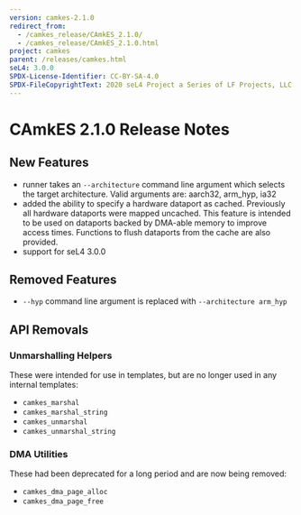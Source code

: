 ```yaml
---
version: camkes-2.1.0
redirect_from:
  - /camkes_release/CAmkES_2.1.0/
  - /camkes_release/CAmkES_2.1.0.html
project: camkes
parent: /releases/camkes.html
seL4: 3.0.0
SPDX-License-Identifier: CC-BY-SA-4.0
SPDX-FileCopyrightText: 2020 seL4 Project a Series of LF Projects, LLC.
---
```

# CAmkES 2.1.0 Release Notes


## New Features


- runner takes an `--architecture` command line argument which selects
      the target architecture. Valid arguments are: aarch32, arm_hyp,
      ia32
- added the ability to specify a hardware dataport as cached.
      Previously all hardware dataports were mapped uncached. This
      feature is intended to be used on dataports backed by DMA-able
      memory to improve access times. Functions to flush dataports from
      the cache are also provided.
- support for seL4 3.0.0

## Removed Features


- `--hyp` command line argument is replaced with
      `--architecture arm_hyp`

## API Removals


### Unmarshalling Helpers
These were intended for use in templates, but are no longer used in any internal templates:
 * `camkes_marshal`
 * `camkes_marshal_string`
 * `camkes_unmarshal`
 * `camkes_unmarshal_string`

### DMA Utilities
 These had been deprecated for a long period and are now being removed:
 * `camkes_dma_page_alloc`
 * `camkes_dma_page_free`
